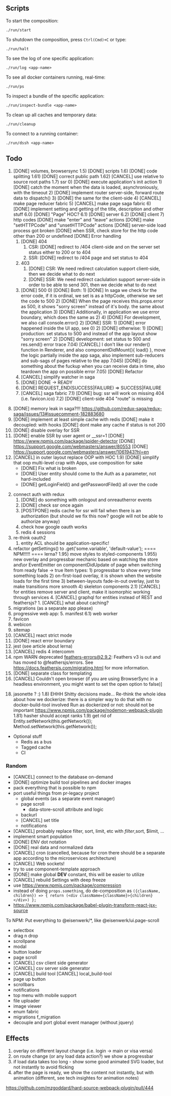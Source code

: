 ## Scripts

To start the composition:

```
./run/start
```

To shutdown the composition, press `Ctrl(Cmd)+C` or type:

```
./run/halt
```

To see the log of one specific application:

```
./run/log <app-name>
```

To see all docker containers running, real-time:

```
./run/ps
```

To inspect a bundle of the specific application:

```
./run/inspect-bundle <app-name>
```

To clean up all caches and temporary data:

```
./run/cleanup
```

To connect to a running container:

```
./run/dssh <app-name>
```

## Todo

1. [DONE] volumes, browsersync
1.5) [DONE] scripts
1.6) [DONE] code splitting
1.61) [DONE] correct public path
1.62) [CANCEL] use relative to source root paths
1.7) ssr 0) [DONE] execute application's init action 1) [DONE] catch the moment when the data is loaded, asynchroniously, with the timeout 2) [DONE] implement router server-side, forward route data to dispatch() 3) [DONE] the same for the client-side 4) [CANCEL] make page reducer fabric 5) [CANCEL] make page saga fabric 6) [DONE] implement setting and getting of the title, description and other stuff
6.0) [DONE] "Page" HOC?
6.1) [DONE] server
6.2) [DONE] client 7) http codes
[DONE] make "enter" and "leave" actions
[DONE] make "setHTTPCode" and "unsetHTTPCode" actions
[DONE] server-side load process got broken
[DONE] when SSR, check store for the http code other than 200 or undefined
[DONE] Error handling
    1) [DONE] 404
        1) CSR: [DONE] redirect to /404 client-side and on the server set status either to 200 or to 404
        2) SSR: [DONE] redirect to /404 page and set status to 404
    2) 403
        1) [DONE] CSR:
            We need redirect calculation support client-side, then we decide what to do next
        2) [DONE] SSR:
            We need redirect caclulation support server-side in order to be able to send 301, then we decide what to do next
    3) [DONE] 500
        0) [DONE] Both:
            1) [DONE] In saga we check for the error code, if it is ordinal, we set is as a httpCode, otherwise we set the code to 500
            2) [DONE] When the page receives this.props.error as 500, it shows "sorry screen" instead of it's body. the same about the application
            3) [DONE] Additionally, in application we use error boundary, which does the same as 2)
            4) [DONE] For development, we also call console.error()
        2) [DONE] SSR:
            1) [DONE] error happened inside the UI app, see 0)
            2) [DONE] otherwise:
                1) [DONE] production: set status to 500 and instead of the app layout show "sorry screen"
                2) [DONE] development: set status to 500 and res.send() error trace
7.04) [CANCEL] I don't like our render() function in Renderer, and also componentDidMount(){ load() }, move the logic partially inside the app saga, also implement sub-reducers and sub-sags of pages relative to the app 
7.045) [DONE] do something about the fuckup when you can receive data in time, also teardown the app on possible error
7.05) [DONE] Refactor
    1) [CANCEL] simplify watcher in saga
    2) [DONE] DONE -> READY
    3) [DONE] REQUEST_END(SUCCESS|FAILURE) => SUCCESS|FAILURE
    4) [CANCEL] saga fabric
7.1) [DONE] bug: ssr will work on missing 404 (i.e. favicon.ico)
7.2) [DONE] client-side 404 "route" is missing
8) [DONE] memory leak in saga?!!! https://github.com/redux-saga/redux-saga/issues/13#issuecomment-182883680
9) [DONE] implement at least simple cache with redis
    [DONE] make it decoupled: with hooks
    [DONE] dont make any cache if status is not 200
11) [DONE] disable overlay for SSR
12) [DONE] enable SSR by user agent or __ssr=1
    [DONE] https://www.npmjs.com/package/spider-detector
    [DONE] https://support.google.com/webmasters/answer/80553
    [DONE] https://support.google.com/webmasters/answer/1061943?hl=en
13) [CANCEL] in outer layout replace OOP with HOC
1.9) [DONE] simplify that oop multi-level crap with Apps, use composition for sake
    * [DONE] Fix what is broken
    * [DONE] User entity should come to the Auth as a parameter, not hard-included
    * [DONE] getLoginField() and getPasswordFiled() all over the code
2.  connect auth with redux
    1. [DONE] do something with onlogout and onreautherror events
    2. [DONE] check ssr once again
    3. [POSTPONE] redis cache for ssr will fail when there is an authorization (but should we fix this now? google will not be able to authorize anyway)
    4. check how google oauth works
    12. redis 4 sessions
3.  re-think oauth2
    1. entity ACL should be application-specific!
4. refactor getSettings() to .get('some.variable', 'default-value');
==== NPM!!!!! ====
    lerna?
1.95) move styles to styled-components
1.955) new overlay and progressbar mechanic based on watching the store and\or EventEmitter on componentDidUpdate of page when switching from ready false -> true
    Item types:
        1) progressbar to show every time something loads
        2) on-first-load overlay, it is shown when the website loads for the first time
        3) between-layouts fade-in-out overlay, just to make transitions more smooth
        4) skeleton components
    2.1) [CANCEL] for entities remove server and client, make it isomorphic working through services
        4. [CANCEL] graphql for entities instead of REST and feathersjs?
            1. [CANCEL] what about caching?
4.  migrations (as a separate app please)
5. progressive web app:
    5.  manifest
        6.1) web worker
6.  favicon
7.  webicon
8.  sitemap
9.  [CANCEL] react strict mode
10. [DONE] react error boundary
11. jest (see article about lerna)
13. [CANCEL] redis 4 intercomm
14. npm WARN deprecated feathers-errors@2.9.2: Feathers v3 is out and has moved to @feathersjs/errors. See https://docs.feathersjs.com/migrating.html for more information.
15. [DONE] separate class for templating
16. [CANCEL] Couldn't open browser (if you are using BrowserSync in a headless environment, you might want to set the open option to false)]
18) jasonette ? :)
1.8) EHHH Shitty decisions made...
Re-think the whole idea about how we dockerize: there is a simpler way to do that with no docker-build-tool involved
Run as dockerized or not: should not be important
https://www.npmjs.com/package/nodemon-webpack-plugin
1.81) hasher should accept ranks
1.9) get rid of
        Entity.setNetwork(this.getNetwork());
        Method.setNetwork(this.getNetwork());

* Optional stuff
    * Redis as a bus
    * Tagged cache
    * CI

### Random

-   [CANCEL] connect to the database on-demand
-   [DONE] optimize build tool pipelines and docker images
-   pack everything that is possible to npm
-   port useful things from pr-legacy project
    -   global events (as a separate event manager)
    -   page scroll
        -   data-store-scroll attribute and logic
    -   backurl
    -   [CANCEL] set title
    -   notifications
-   [CANCEL] probably replace filter, sort, limit, etc with $filter,$sort, \$limit, ...
-   implement smart population
-   [DONE] ENV dot notation
-   [DONE] real data and normalized data
-   [CANCEL] cron (cancelled, because for cron there should be a separate app according to the microservices architecture)
-   [CANCEL] Web sockets!
-   try to use component-template approach
-   [DONE] make global **DEV** constant, this will be easier to utilize
-   [CANCEL] rebuild Settings with deep freeze
-   use https://www.npmjs.com/package/compression
-   instead of doing `props.something`, do de-composition as `({className, children}) => { return (<div className={className}>{children}</div>) };`
-   https://www.npmjs.com/package/babel-plugin-transform-react-jsx-source

To NPM:
Put everything to @eisenwerk/\*, like @eisenwerk/ui.page-scroll

-   selectbox
-   drag n drop
-   scrollpane
-   modal
-   button loader
-   page scroll
-   [CANCEL] csv client side generator
-   [CANCEL] csv server side generator
-   [CANCEL] build tool
    [CANCEL] local_build-tool
-   page up button
-   scrollbars
-   notifications
-   top menu with mobile support
-   file uploader
-   image viewer
-   enum fabric
-   migrations
    f_migration
-   decouple and port global event manager (without jquery)

## Effects

1. overlay on different layout change (i.e. login -> main or visa versa)
2. on route change (or any load data action?) we show a progressbar
3. if load data takes too long - show some good animated SVG loader, but not instantly to avoid flicking
4. after the page is ready, we show the content not instantly, but with animation (different, see tech insightes for animation notes)

https://github.com/mzgoddard/hard-source-webpack-plugin/pull/444
